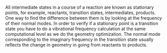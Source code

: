 All intermediate states in a course of a reaction are known as stationary points, for example, reactants, transition states, intermediates, products. One way to find the difference between them is by looking at the frequency of their normal modes. In order to verify if a stationary point is a transition state you have to do a vibrational frequency calculation at the same computational level as we do the geometry optimization. The normal mode corresponding to the imaginary frequency in the transition state usually reflects the change in geometry in going from reactants to products.
